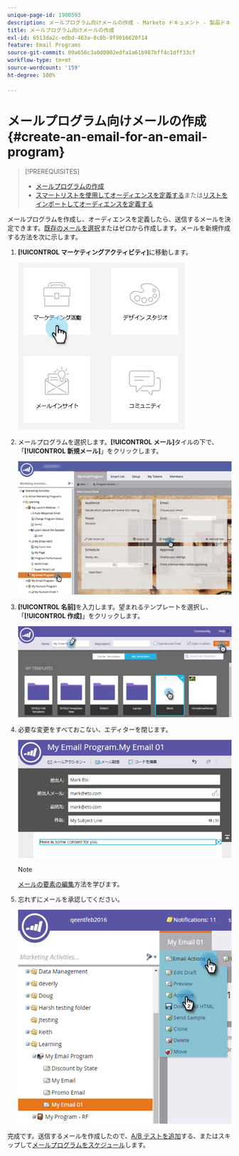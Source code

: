 ```yaml
---
unique-page-id: 1900593
description: メールプログラム向けメールの作成 - Marketo ドキュメント - 製品ドキュメント
title: メールプログラム向けメールの作成
exl-id: 6513da2c-edbd-463a-8c0b-9f9016620f14
feature: Email Programs
source-git-commit: 09a656c3a0d0002edfa1a61b987bff4c1dff33cf
workflow-type: tm+mt
source-wordcount: '159'
ht-degree: 100%

---
```


# メールプログラム向けメールの作成 {#create-an-email-for-an-email-program}

>[!PREREQUISITES]
>
>* [メールプログラムの作成](/help/marketo/product-docs/email-marketing/email-programs/creating-an-email-program/create-an-email-program.md)
>* [スマートリストを使用してオーディエンスを定義する](/help/marketo/product-docs/email-marketing/email-programs/managing-people-in-email-programs/define-an-audience-with-a-smart-list.md)または[リストをインポートしてオーディエンスを定義する](/help/marketo/product-docs/email-marketing/email-programs/managing-people-in-email-programs/define-an-audience-by-importing-a-list.md)

メールプログラムを作成し、オーディエンスを定義したら、送信するメールを決定できます。[既存のメールを選択](/help/marketo/product-docs/email-marketing/email-programs/email-program-actions/choose-an-existing-email.md)またはゼロから作成します。メールを新規作成する方法を次に示します。

1. **[!UICONTROL マーケティングアクティビティ]**&#x200B;に移動します。

   ![](assets/one.png)

1. メールプログラムを選択します。**[!UICONTROL メール]**&#x200B;タイルの下で、「**[!UICONTROL 新規メール]**」をクリックします。

   ![](assets/newemaildashboard.png)

1. **[!UICONTROL 名前]**&#x200B;を入力します。望まれるテンプレートを選択し、「**[!UICONTROL 作成]**」をクリックします。

   ![](assets/three.png)

1. 必要な変更をすべておこない、エディターを閉じます。

   ![](assets/four.png)

   >[!NOTE]
   >
   >[メールの要素の編集](/help/marketo/product-docs/email-marketing/general/email-editor-2/edit-elements-in-an-email.md)方法を学びます。

1. 忘れずにメールを承認してください。

   ![](assets/five.png)

完成です。送信するメールを作成したので、[A/B テストを追加](/help/marketo/product-docs/email-marketing/email-programs/email-program-actions/email-test-a-b-test/add-an-a-b-test.md)する、またはスキップして[メールプログラムをスケジュール](/help/marketo/product-docs/email-marketing/email-programs/email-program-actions/schedule-your-email-program.md)します。
